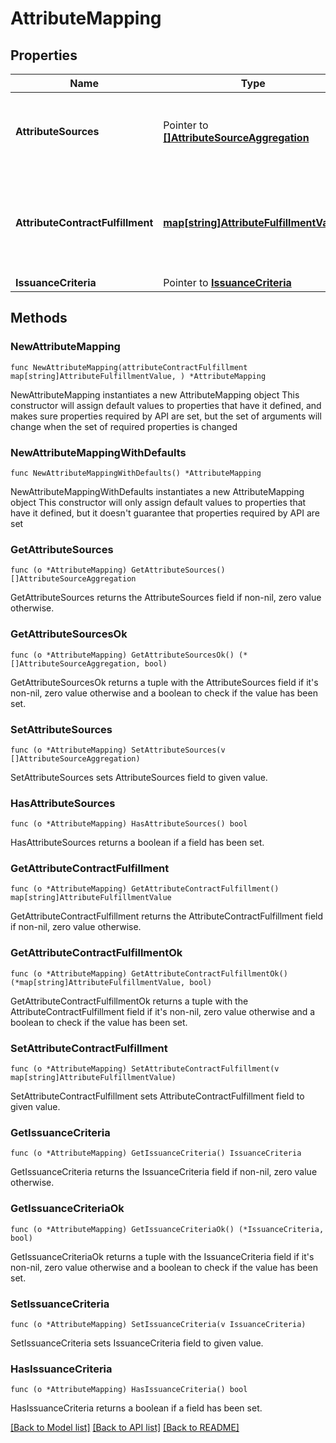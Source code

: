# AttributeMapping

## Properties

Name | Type | Description | Notes
------------ | ------------- | ------------- | -------------
**AttributeSources** | Pointer to [**[]AttributeSourceAggregation**](AttributeSourceAggregation.md) | A list of configured data stores to look up attributes from. | [optional] 
**AttributeContractFulfillment** | [**map[string]AttributeFulfillmentValue**](AttributeFulfillmentValue.md) | A list of mappings from attribute names to their fulfillment values. | 
**IssuanceCriteria** | Pointer to [**IssuanceCriteria**](IssuanceCriteria.md) |  | [optional] 

## Methods

### NewAttributeMapping

`func NewAttributeMapping(attributeContractFulfillment map[string]AttributeFulfillmentValue, ) *AttributeMapping`

NewAttributeMapping instantiates a new AttributeMapping object
This constructor will assign default values to properties that have it defined,
and makes sure properties required by API are set, but the set of arguments
will change when the set of required properties is changed

### NewAttributeMappingWithDefaults

`func NewAttributeMappingWithDefaults() *AttributeMapping`

NewAttributeMappingWithDefaults instantiates a new AttributeMapping object
This constructor will only assign default values to properties that have it defined,
but it doesn't guarantee that properties required by API are set

### GetAttributeSources

`func (o *AttributeMapping) GetAttributeSources() []AttributeSourceAggregation`

GetAttributeSources returns the AttributeSources field if non-nil, zero value otherwise.

### GetAttributeSourcesOk

`func (o *AttributeMapping) GetAttributeSourcesOk() (*[]AttributeSourceAggregation, bool)`

GetAttributeSourcesOk returns a tuple with the AttributeSources field if it's non-nil, zero value otherwise
and a boolean to check if the value has been set.

### SetAttributeSources

`func (o *AttributeMapping) SetAttributeSources(v []AttributeSourceAggregation)`

SetAttributeSources sets AttributeSources field to given value.

### HasAttributeSources

`func (o *AttributeMapping) HasAttributeSources() bool`

HasAttributeSources returns a boolean if a field has been set.

### GetAttributeContractFulfillment

`func (o *AttributeMapping) GetAttributeContractFulfillment() map[string]AttributeFulfillmentValue`

GetAttributeContractFulfillment returns the AttributeContractFulfillment field if non-nil, zero value otherwise.

### GetAttributeContractFulfillmentOk

`func (o *AttributeMapping) GetAttributeContractFulfillmentOk() (*map[string]AttributeFulfillmentValue, bool)`

GetAttributeContractFulfillmentOk returns a tuple with the AttributeContractFulfillment field if it's non-nil, zero value otherwise
and a boolean to check if the value has been set.

### SetAttributeContractFulfillment

`func (o *AttributeMapping) SetAttributeContractFulfillment(v map[string]AttributeFulfillmentValue)`

SetAttributeContractFulfillment sets AttributeContractFulfillment field to given value.


### GetIssuanceCriteria

`func (o *AttributeMapping) GetIssuanceCriteria() IssuanceCriteria`

GetIssuanceCriteria returns the IssuanceCriteria field if non-nil, zero value otherwise.

### GetIssuanceCriteriaOk

`func (o *AttributeMapping) GetIssuanceCriteriaOk() (*IssuanceCriteria, bool)`

GetIssuanceCriteriaOk returns a tuple with the IssuanceCriteria field if it's non-nil, zero value otherwise
and a boolean to check if the value has been set.

### SetIssuanceCriteria

`func (o *AttributeMapping) SetIssuanceCriteria(v IssuanceCriteria)`

SetIssuanceCriteria sets IssuanceCriteria field to given value.

### HasIssuanceCriteria

`func (o *AttributeMapping) HasIssuanceCriteria() bool`

HasIssuanceCriteria returns a boolean if a field has been set.


[[Back to Model list]](../README.md#documentation-for-models) [[Back to API list]](../README.md#documentation-for-api-endpoints) [[Back to README]](../README.md)



